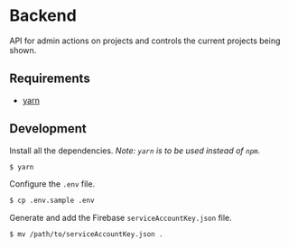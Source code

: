 # Backend

API for admin actions on projects and controls the current projects being shown.

## Requirements

- [yarn](https://yarnpkg.com)

## Development

Install all the dependencies. _Note: `yarn` is to be used instead of `npm`._

```bash
$ yarn
```

Configure the `.env` file.

```bash
$ cp .env.sample .env
```

Generate and add the Firebase `serviceAccountKey.json` file.

```bash
$ mv /path/to/serviceAccountKey.json .
```
